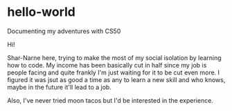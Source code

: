 # hello-world
Documenting my adventures with CS50

Hi!

Shar-Narne here, trying to make the most of my social isolation by learning how to code. My income has been basically cut in half since my job is people facing and quite frankly I'm just waiting for it to be cut even more. I figured it was jsut as good a time as any to learn a new skill and who knows, maybe in the future it'll lead to a job. 

Also, I've never tried moon tacos but I'd be interested in the experience.
